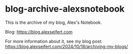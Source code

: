 # blog-archive-alexsnotebook
This is the archive of my blog, Alex's Notebook. 

Blog: https://blog.alexseifert.com

For more information about it, see my blog post: https://blog.alexseifert.com/2024/10/18/archiving-my-blogs/
